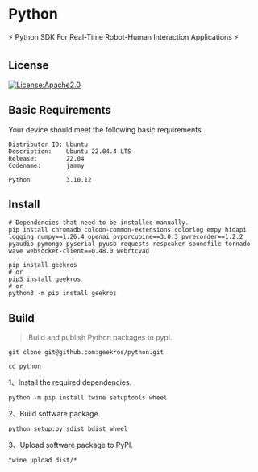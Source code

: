 # Python

⚡ Python SDK For Real-Time Robot-Human Interaction Applications ⚡

## License

[![License:Apache2.0](https://img.shields.io/badge/License-Apache2.0-yellow.svg)](https://opensource.org/licenses/Apache2.0)

## Basic Requirements

Your device should meet the following basic requirements.

```shell
Distributor ID: Ubuntu
Description:    Ubuntu 22.04.4 LTS
Release:        22.04
Codename:       jammy

Python          3.10.12
```

## Install

```shell
# Dependencies that need to be installed manually.
pip install chromadb colcon-common-extensions colorlog empy hidapi logging numpy==1.26.4 openai pvporcupine==3.0.3 pvrecorder==1.2.2 pyaudio pymongo pyserial pyusb requests respeaker soundfile tornado wave websocket-client==0.48.0 webrtcvad
```

```shell
pip install geekros
# or
pip3 install geekros
# or
python3 -m pip install geekros
```

## Build

> Build and publish Python packages to pypi.

```shell
git clone git@github.com:geekros/python.git
```

```shell
cd python
```

1、Install the required dependencies.

```shell
python -m pip install twine setuptools wheel
```

2、Build software package.

```shell
python setup.py sdist bdist_wheel
```

3、Upload software package to PyPI.

```shell
twine upload dist/*
```